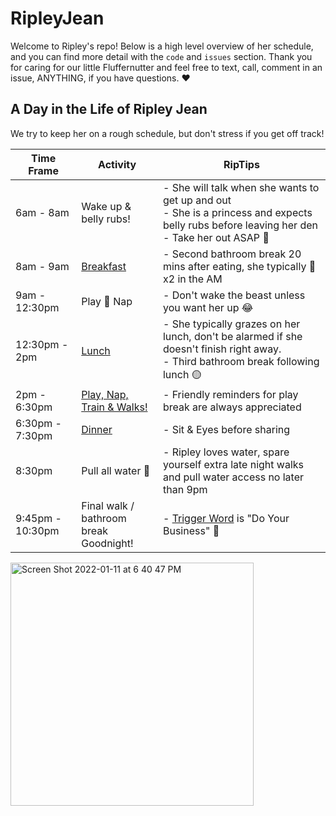 # RipleyJean 
Welcome to Ripley's repo! Below is a high level overview of her schedule, and you can find more detail with the `code` and `issues` section. Thank you for caring for our little Fluffernutter and feel free to text, call, comment in an issue, ANYTHING, if you have questions. ♥️ 



## A Day in the Life of Ripley Jean  
We try to keep her on a rough schedule, but don't stress if you get off track! 

| Time Frame | Activity | RipTips | 
| --- | --- | --- |
| 6am - 8am | Wake up & belly rubs! | - She will talk when she wants to get up and out <br> - She is a princess and expects belly rubs before leaving her den <br> - Take her out ASAP 💩 
| 8am - 9am | [Breakfast](https://github.com/KristinaMarie/RipleyJean/blob/main/Food.md) | - Second bathroom break 20 mins after eating, she typically 💩 x2 in the AM | 
| 9am - 12:30pm | Play 🔁 Nap | - Don't wake the beast unless you want her up 😂 | 
| 12:30pm - 2pm | [Lunch](https://github.com/KristinaMarie/RipleyJean/blob/main/Food.md) | - She typically grazes on her lunch, don't be alarmed if she doesn't finish right away. <br> - Third bathroom break following lunch 🟡 | 
| 2pm - 6:30pm | [Play, Nap, Train & Walks! ](https://github.com/KristinaMarie/RipleyJean/blob/main/Training.md)| - Friendly reminders for play break are always appreciated | 
| 6:30pm - 7:30pm | [Dinner](https://github.com/KristinaMarie/RipleyJean/blob/main/Food.md) | - Sit & Eyes before sharing | 
| 8:30pm | Pull all water 🚰 | - Ripley loves water, spare yourself extra late night walks and pull water access no later than 9pm | 
| 9:45pm - 10:30pm | Final walk / bathroom break <br> Goodnight! | - [Trigger Word](https://github.com/KristinaMarie/RipleyJean/blob/main/Training.md) is "Do Your Business" 💩 | 

<img width="389" alt="Screen Shot 2022-01-11 at 6 40 47 PM" src="https://user-images.githubusercontent.com/16786768/149054192-bac903ab-1aad-4895-b4ab-8c2903817006.png">
